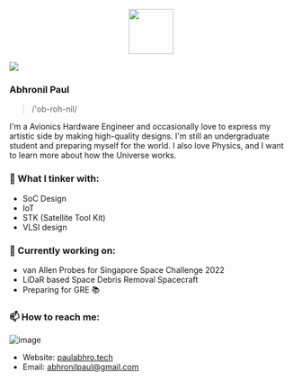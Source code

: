 <p align="center">
  <img height="80" src="https://www.pngall.com/wp-content/uploads/5/Vector-Astronaut-Helmet-PNG-Download-Image.png">
</p>

![](https://komarev.com/ghpvc/?username=PaulZeroOne&color=blueviolet)

  
### Abhronil Paul

> /'ob-roh-nil/

I'm a Avionics Hardware Engineer and occasionally love to express my artistic side by making high-quality designs. I'm still an undergraduate student and preparing myself for the world. I also love Physics, and I want to learn more about how the Universe works.

### 🔧 What I tinker with:
- SoC Design
- IoT 
- STK (Satellite Tool Kit)
- VLSI design

### 🏡 Currently working on:
- van Allen Probes for Singapore Space Challenge 2022
- LiDaR based Space Debris Removal Spacecraft
- Preparing for GRE 📚

### 📫 How to reach me:
![image]({https://img.shields.io/badge/LinkedIn-0077B5?style=for-the-badge&logo=linkedin&logoColor=white})
- Website: [paulabhro.tech](https://paulabhro.tech/)
- Email: [abhronilpaul@gmail.com](mailto:abhronilpaul@gmail.com)
